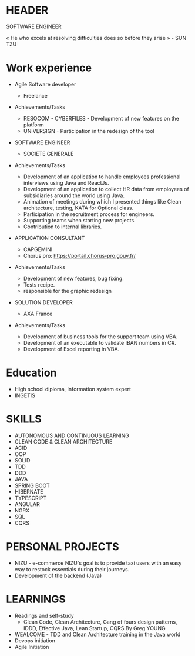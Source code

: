 # HEADER

SOFTWARE ENGINEER

« He who excels at resolving difficulties does so before they arise » - SUN TZU

# Work experience

- Agile Software developer
    - Freelance
- Achievements/Tasks
    - RESOCOM - CYBERFILES - Development of new features on the platform
    - UNIVERSIGN - Participation in the redesign of the tool

- SOFTWARE ENGINEER
    - SOCIETE GENERALE
- Achievements/Tasks
    - Development of an application to handle employees professional interviews using Java and ReactJs.
    - Development of an application to collect HR data from employees of subsidiaries around the world using Java.
    - Animation of meetings during which I presented things like Clean architecture, testing, KATA for Optional class.
    - Participation in the recruitment process for engineers.
    - Supporting teams when starting new projects.
    - Contribution to internal libraries.

- APPLICATION CONSULTANT
    - CAPGEMINI
    - Chorus pro: https://portail.chorus-pro.gouv.fr/
- Achievements/Tasks
    - Development of new features, bug fixing.
    - Tests recipe.
    - responsible for the graphic redesign

- SOLUTION DEVELOPER
    - AXA France
- Achievements/Tasks
    - Development of business tools for the support team using VBA.
    - Development of an executable to validate IBAN numbers in C#.
    - Development of Excel reporting in VBA.

# Education

- High school diploma, Information system expert
- INGETIS

# SKILLS

- AUTONOMOUS AND CONTINUOUS LEARNING
- CLEAN CODE & CLEAN ARCHITECTURE
- ACID
- OOP
- SOLID
- TDD
- DDD
- JAVA
- SPRING BOOT
- HIBERNATE
- TYPESCRIPT
- ANGULAR
- NGRX
- SQL
- CQRS

# PERSONAL PROJECTS

- NIZU - e-commerce
  NIZU's goal is to provide taxi users with an easy way to restock essentials during their journeys.
- Development of the backend (Java)

# LEARNINGS

- Readings and self-study
    - Clean Code, Clean Architecture, Gang of fours design patterns, IDDD, Effective Java, Lean Startup, CQRS By Greg YOUNG
- WEALCOME - TDD and Clean Architecture training in the Java world
- Devops initiation
- Agile Initiation


